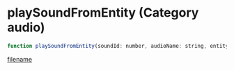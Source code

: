 # playSoundFromEntity (Category audio)

```js
function playSoundFromEntity(soundId: number, audioName: string, entity: number, audioRef: string, p4: boolean, p5: number): void
```

[filename](playSoundFromEntity_m.md ':include')